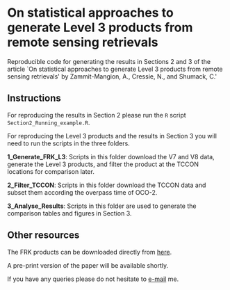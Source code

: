 # On statistical approaches to generate Level 3 products from remote sensing retrievals

Reproducible code for generating the results in Sections 2 and 3 of the article `On statistical approaches to generate Level 3 products from remote sensing retrievals' by Zammit-Mangion, A., Cressie, N., and Shumack, C.'

## Instructions

For reproducing the results in Section 2 please run the `R` script `Section2_Running_example.R`. 

For reproducing the Level 3 products and the results in Section 3 you will need to run the scripts in the three folders. 

**1\_Generate\_FRK\_L3**: Scripts in this folder download the V7 and V8 data, generate the Level 3 products, and filter the product at the TCCON locations for comparison later.

**2_Filter\_TCCON**: Scripts in this folder download the TCCON data and subset them according the overpass time of OCO-2.

**3_Analyse\_Results**: Scripts in this folder are used to generate the comparison tables and figures in Section 3.


## Other resources

The FRK products can be downloaded directly from [here](https://niasra.uow.edu.au/cei/oco2level3/index.html).

A pre-print version of the paper will be available shortly.

If you have any queries please do not hesitate to [e-mail](mailto:azm@uow.edu.au) me.
